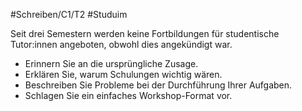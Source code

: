 #Schreiben/C1/T2 #Studuim

Seit drei Semestern werden keine Fortbildungen für studentische Tutor:innen angeboten, obwohl dies angekündigt war.
- Erinnern Sie an die ursprüngliche Zusage.
- Erklären Sie, warum Schulungen wichtig wären.
- Beschreiben Sie Probleme bei der Durchführung Ihrer Aufgaben.
- Schlagen Sie ein einfaches Workshop-Format vor.
